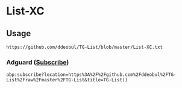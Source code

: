 # List-XC

## Usage

```
https://github.com/ddeobul/TG-List/blob/master/List-XC.txt
```

### Adguard ([Subscribe](https://subscribe.adblockplus.org/?location=https://github.com/ddeobul/TG-List/raw/master/TG-List&title=TG-List))
```
abp:subscribe?location=https%3A%2F%2Fgithub.com%2Fddeobul%2FTG-List%2Fraw%2Fmaster%2FTG-List&title=TG-List))
```
